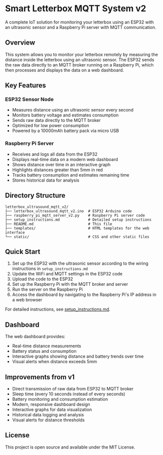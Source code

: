 # Smart Letterbox MQTT System v2

A complete IoT solution for monitoring your letterbox using an ESP32 with an ultrasonic sensor and a Raspberry Pi server with MQTT communication.

## Overview

This system allows you to monitor your letterbox remotely by measuring the distance inside the letterbox using an ultrasonic sensor. The ESP32 sends the raw data directly to an MQTT broker running on a Raspberry Pi, which then processes and displays the data on a web dashboard.

## Key Features

### ESP32 Sensor Node
- Measures distance using an ultrasonic sensor every second
- Monitors battery voltage and estimates consumption
- Sends raw data directly to the MQTT broker
- Optimized for low power consumption
- Powered by a 10000mAh battery pack via micro USB

### Raspberry Pi Server
- Receives and logs all data from the ESP32
- Displays real-time data on a modern web dashboard
- Shows distance over time in an interactive graph
- Highlights distances greater than 5mm in red
- Tracks battery consumption and estimates remaining time
- Stores historical data for analysis

## Directory Structure

```
letterbox_ultrasound_mqtt_v2/
├── letterbox_ultrasound_mqtt_v2.ino  # ESP32 Arduino code
├── raspberry_pi_mqtt_server_v2.py    # Raspberry Pi server code
├── setup_instructions.md             # Detailed setup instructions
├── README.md                         # This file
├── templates/                        # HTML templates for the web interface
└── static/                           # CSS and other static files
```

## Quick Start

1. Set up the ESP32 with the ultrasonic sensor according to the wiring instructions in `setup_instructions.md`
2. Update the WiFi and MQTT settings in the ESP32 code
3. Upload the code to the ESP32
4. Set up the Raspberry Pi with the MQTT broker and server
5. Run the server on the Raspberry Pi
6. Access the dashboard by navigating to the Raspberry Pi's IP address in a web browser

For detailed instructions, see [setup_instructions.md](setup_instructions.md).

## Dashboard

The web dashboard provides:
- Real-time distance measurements
- Battery status and consumption
- Interactive graphs showing distance and battery trends over time
- Visual alerts when distance exceeds 5mm

## Improvements from v1

- Direct transmission of raw data from ESP32 to MQTT broker
- Sleep time (every 10 seconds instead of every seconds)
- Battery monitoring and consumption estimation
- Modern, responsive dashboard design
- Interactive graphs for data visualization
- Historical data logging and analysis
- Visual alerts for distance thresholds

## License

This project is open source and available under the MIT License.
